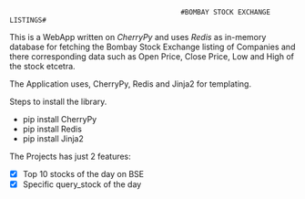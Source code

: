                                               #BOMBAY STOCK EXCHANGE LISTINGS#

This is a WebApp written on _CherryPy_ and uses _Redis_ as in-memory database for fetching the Bombay Stock Exchange listing of
Companies and there corresponding data such as Open Price, Close Price, Low and High of the stock etcetra.

The Application uses,
CherryPy, Redis and Jinja2 for templating.

Steps to install the library.
* pip install CherryPy
* pip install Redis
* pip install Jinja2


The Projects has just 2 features:
- [x] Top 10 stocks of the day on BSE
- [x] Specific query_stock of the day
